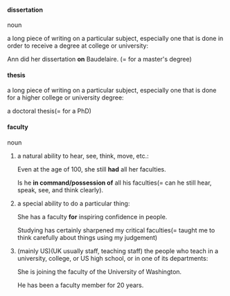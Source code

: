 #### dissertation
noun

a long piece of writing on a particular subject, especially one that is done in order to receive a degree at college or university:

Ann did her dissertation **on** Baudelaire. (= for a master's degree)

#### thesis
a long piece of writing on a particular subject, especially one that is done for a higher college or university degree:

a doctoral thesis(= for a PhD)

#### faculty
noun

1. a natural ability to hear, see, think, move, etc.:
   
   Even at the age of 100, she still **had** all her faculties.

   Is he **in command/possession of** all his faculties(= can he still hear, speak, see, and think clearly).

2. a special ability to do a particular thing:

   She has a faculty **for** inspiring confidence in people.

   Studying has certainly sharpened my critical faculties(= taught me to think carefully about things using my judgement)

3. (mainly US)(UK usually staff, teaching staff) the people who teach in a university, college, or US high school, or in one of its departments:

    She is joining the faculty of the University of Washington.

    He has been a faculty member for 20 years.     